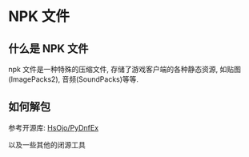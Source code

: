 # NPK 文件

## 什么是 NPK 文件

npk 文件是一种特殊的压缩文件, 存储了游戏客户端的各种静态资源, 如贴图(ImagePacks2), 音频(SoundPacks)等等.


## 如何解包

参考开源库: [HsOjo/PyDnfEx](https://github.com/HsOjo/PyDnfEx)

以及一些其他的闭源工具
